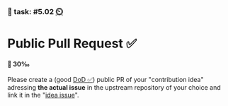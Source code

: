 ### 💪 task: #5.02 [⏲️](https://youtu.be/h1uaTOmvZbA)

# Public Pull Request ✅

#### 🏅 30‰

Please create a (good [DoD ✅](https://openpracticelibrary.com/practice/definition-of-done/)) public PR of your "contribution idea" adressing **the actual issue** in the upstream repository of your choice and link it in the "[idea issue](https://github.com/digital-sustainability/module-eoss-hs23-sandbox/issues/56)".